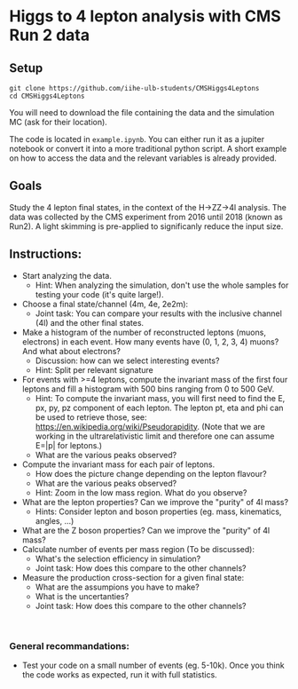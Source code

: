 # Higgs to 4 lepton analysis with CMS Run 2 data

## Setup 
```
git clone https://github.com/iihe-ulb-students/CMSHiggs4Leptons
cd CMSHiggs4Leptons
```
You will need to download the file containing the data and the simulation MC (ask for their location).

The code is located in `example.ipynb`. You can either run it as a jupiter notebook or convert it into a more traditional python script.
A short example on how to access the data and the relevant variables is already provided.

## Goals
Study the 4 lepton final states, in the context of the H->ZZ->4l analysis. The data was collected by the CMS experiment from 2016 until 2018 (known as Run2). A light skimming is pre-applied to significanly reduce the input size.


## Instructions:
- Start analyzing the data.
  - Hint: When analyzing the simulation, don't use the whole samples for testing your code (it's quite large!).
- Choose a final state/channel (4m, 4e, 2e2m):
  - Joint task: You can compare your results with the inclusive channel (4l) and the other final states.
- Make a histogram of the number of reconstructed leptons (muons, electrons) in each event. How many events have (0, 1, 2, 3, 4) muons? And what about electrons?
  - Discussion: how can we select interesting events?
  - Hint: Split per relevant signature
- For events with >=4 leptons, compute the invariant mass of the first four leptons and fill a histogram with 500 bins ranging from 0 to 500 GeV.
  - Hint: To compute the invariant mass, you will first need to find the E, px, py, pz component of each lepton. The lepton pt, eta and phi can be used to retrieve those, see: https://en.wikipedia.org/wiki/Pseudorapidity. (Note that we are working in the ultrarelativistic limit and therefore one can assume E=|p| for leptons.)
  - What are the various peaks observed?
- Compute the invariant mass for each pair of leptons.
  - How does the picture change depending on the lepton flavour?
  - What are the various peaks observed?
  - Hint: Zoom in the low mass region. What do you observe?
- What are the lepton properties? Can we improve the "purity" of 4l mass?
  - Hints: Consider lepton and boson properties (eg. mass, kinematics, angles, ...)
- What are the Z boson properties? Can we improve the "purity" of 4l mass?
- Calculate number of events per mass region (To be discussed):
  - What's the selection efficiency in simulation?
  - Joint task: How does this compare to the other channels?
- Measure the production cross-section for a given final state:
  - What are the assumpions you have to make?
  - What is the uncertanties?
  - Joint task: How does this compare to the other channels?

​
### General recommandations:
- Test your code on a small number of events (eg. 5-10k). Once you think the code works as expected, run it with full statistics.